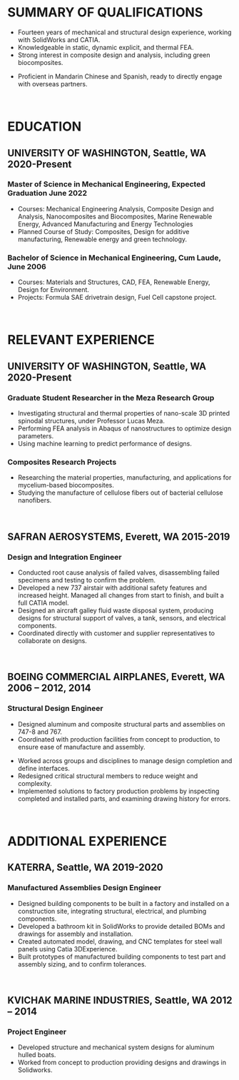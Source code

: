 <!--Notes
Include anything in experience that relates to the current direction as the top under each section
-->

# SUMMARY OF QUALIFICATIONS

<!--- Mechanical engineer with the heart of an inventor, a problem solver with the ability to design and build products. Experienced in bringing products from concept through production, with feedback from the customer and supplier throughout the process. 
- A passionate learner ready to apply extensive experience to new fields and technologies. -->
<!-- Enthusiastic about green technology and renewable energy.***-->
- Fourteen years of mechanical and structural design experience, working with SolidWorks and CATIA.
- Knowledgeable in static, dynamic explicit, and thermal FEA.
- Strong interest in composite design and analysis, including green biocomposites. <!--(match format with adjective at front)-->
<!-- Experienced in R&D through university lab research.-->
- Proficient in Mandarin Chinese and Spanish, ready to directly engage with overseas partners.

&nbsp;

# EDUCATION

## UNIVERSITY OF WASHINGTON, Seattle, WA **2020-Present**

### Master of Science in Mechanical Engineering, Expected Graduation June 2022

- Courses: Mechanical Engineering Analysis, Composite Design and Analysis, Nanocomposites and Biocomposites, Marine Renewable Energy, Advanced Manufacturing and Energy Technologies
- Planned Course of Study: Composites, Design for additive manufacturing, Renewable energy and green technology.

### Bachelor of Science in Mechanical Engineering, Cum Laude, June 2006

- Courses: Materials and Structures, <!--Mechanical Systems Analysis, -->CAD, FEA, Renewable Energy, Design for Environment.
- Projects: Formula SAE drivetrain design, Fuel Cell capstone project.

&nbsp;

<!-- shorter bullets
purpose of resume is to get an interview. I can explain everything in the interview.
Spend less time describing details of project, and more about what I know how to do
Don't use complete sentences
-->

# RELEVANT EXPERIENCE

## UNIVERSITY OF WASHINGTON, Seattle, WA **2020-Present**

### Graduate Student Researcher in the Meza Research Group

- Investigating structural and thermal properties of nano-scale 3D printed spinodal structures, under Professor Lucas Meza.
- Performing FEA analysis in Abaqus of nanostructures to optimize design parameters.
- Using machine learning to predict performance of designs.

### Composites Research Projects

- Researching the material properties, manufacturing, and applications for mycelium-based biocomposites.
- Studying the manufacture of cellulose fibers out of bacterial cellulose nanofibers.

&nbsp;

## SAFRAN AEROSYSTEMS, Everett, WA **2015-2019**

### Design and Integration Engineer
<!--
Responsible for structural, mechanical, and fluid system designs; worked on detail designs as well as integration of parts and assemblies into the aircraft with minimal interface information. Collaborated across multiple sites in different countries.-->

- Conducted root cause analysis of failed valves, disassembling failed specimens and testing to confirm the problem.
- Developed a new 737 airstair with additional safety features and increased height. Managed all changes from start to finish, and built a full CATIA model.
- Designed an aircraft galley fluid waste disposal system, producing designs for structural support of valves, a tank, sensors, and electrical components.
- Coordinated directly with customer and supplier representatives to collaborate on designs.

&nbsp;

## BOEING COMMERCIAL AIRPLANES, Everett, WA **2006 – 2012, 2014**

### Structural Design Engineer

- Designed aluminum and composite structural parts and assemblies on 747-8 and 767.
- Coordinated with production facilities from concept to production, to ensure ease of manufacture and assembly.
<!-- Integrated wiring and systems into structural design.-->
- Worked across groups and disciplines to manage design completion and define interfaces.
- Redesigned critical structural members to reduce weight and complexity.
- Implemented solutions to factory production problems by inspecting completed and installed parts, and examining drawing history for errors.

&nbsp;

# ADDITIONAL EXPERIENCE

## KATERRA, Seattle, WA **2019-2020**

### Manufactured Assemblies Design Engineer

- Designed building components to be built in a factory and installed on a construction site, integrating structural, electrical, and plumbing components.
- Developed a bathroom kit in SolidWorks to provide detailed BOMs and drawings for assembly and installation.
- Created automated model, drawing, and CNC templates for steel wall panels using Catia 3DExperience.
- Built prototypes of manufactured building components to test part and assembly sizing, and to confirm tolerances.

&nbsp;

## KVICHAK MARINE INDUSTRIES, Seattle, WA **2012 – 2014**

### Project Engineer

- Developed structure and mechanical system designs for aluminum hulled boats.
- Worked from concept to production providing designs and drawings in Solidworks.

&nbsp;
<!-- consider moving these to the top
# OTHER ACTIVITIES & SKILLS

- Experienced in SolidWorks (Certified SolidWorks Professional), CATIA V5, and AutoCAD.
- Design of sheet metal, extruded, machined plate, and composite parts, small and large assemblies. 3D and 2D assembly and detail part definition. Understanding of reasonable tolerances, and how to apply GD&T.

&nbsp;
-->
